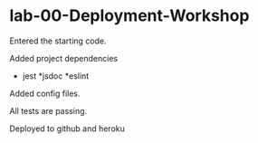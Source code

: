 # lab-00-Deployment-Workshop

Entered the starting code.

Added project dependencies
  * jest
  *jsdoc
  *eslint

Added config files.

All tests are passing. 

Deployed to github and heroku
